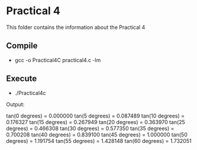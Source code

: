 # Practical 4

This folder contains the information about the Practical 4

## Compile

* gcc -o Practical4C practical4.c -lm

## Execute

* ./Practical4c

Output: 

tan(0 degrees) = 0.000000
tan(5 degrees) = 0.087489
tan(10 degrees) = 0.176327
tan(15 degrees) = 0.267949
tan(20 degrees) = 0.363970
tan(25 degrees) = 0.466308
tan(30 degrees) = 0.577350
tan(35 degrees) = 0.700208
tan(40 degrees) = 0.839100
tan(45 degrees) = 1.000000
tan(50 degrees) = 1.191754
tan(55 degrees) = 1.428148
tan(60 degrees) = 1.732051
